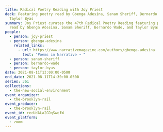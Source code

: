 ```yaml
---
title: Radical Poetry Reading with Joy Priest
deck: Featuring poetry read by Gbenga Adesina, Sanam Sheriff, Bernardo Wade, and
  Taylor Byas
summary: Joy Priest curates the 47th Radical Poetry Reading featuring poetry
  read by Gbenga Adesina, Sanam Sheriff, Bernardo Wade, and Taylor Byas.
people:
  - person: joy-priest
  - person: gbenga-adesina
    related_links:
      - url: https://www.narrativemagazine.com/authors/gbenga-adesina
        text: "Poems in Narrative → "
  - person: sanam-sheriff
  - person: bernardo-wade
  - person: taylor-byas
date: 2021-08-11T13:00:00-0500
end_date: 2021-08-11T14:30:00-0500
series: 361
collections:
  - the-new-social-environment
event_organizer:
  - the-brooklyn-rail
event_producer:
  - the-brooklyn-rail
event_id: recUdALa2GDqSwefW
event_platform:
  - zoom
---
```

